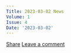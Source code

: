 ```yaml
---
Title: 2023-03-02 News
Volume: 1
Issue: 4
Date: '2023-03-02'
---
```

[Share](https://johto.substack.com/p/vol1-4?utm_source=substack&utm_medium=email&utm_content=share&action=share)
[Leave a comment](https://johto.substack.com/p/vol1-4/comments)